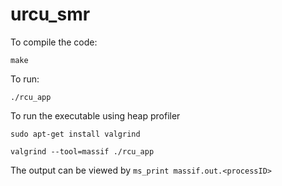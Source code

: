 # urcu_smr

To compile the code:

```make```

To run:

```./rcu_app```

To run the executable using heap profiler

```sudo apt-get install valgrind```

```valgrind --tool=massif ./rcu_app```

The output can be viewed by 
```ms_print massif.out.<processID>```
